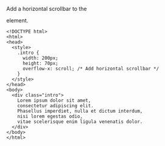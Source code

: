 Add a horizontal scrollbar to the <div> element.

    <!DOCTYPE html>
    <html>
    <head>
      <style>
        .intro {
          width: 200px;
          height: 70px;
          overflow-x: scroll; /* Add horizontal scrollbar */
        }
      </style>
    </head>
    <body>
      <div class="intro">
        Lorem ipsum dolor sit amet,
        consectetur adipiscing elit.
        Phasellus imperdiet, nulla et dictum interdum,
        nisi lorem egestas odio,
        vitae scelerisque enim ligula venenatis dolor.
      </div>
    </body>
    </html>
